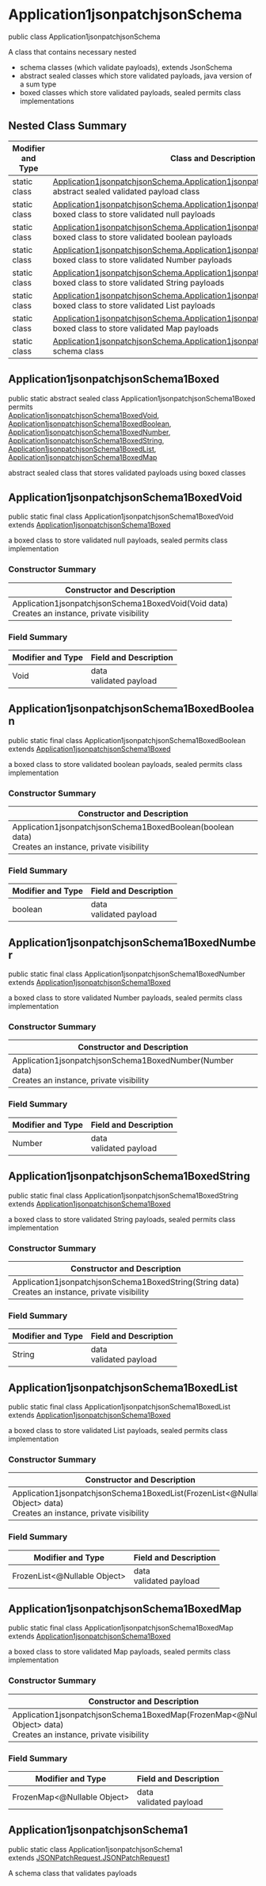 # Application1jsonpatchjsonSchema
public class Application1jsonpatchjsonSchema

A class that contains necessary nested
- schema classes (which validate payloads), extends JsonSchema
- abstract sealed classes which store validated payloads, java version of a sum type
- boxed classes which store validated payloads, sealed permits class implementations

## Nested Class Summary
| Modifier and Type | Class and Description |
| ----------------- | ---------------------- |
| static class | [Application1jsonpatchjsonSchema.Application1jsonpatchjsonSchema1Boxed](#application1jsonpatchjsonschema1boxed)<br> abstract sealed validated payload class |
| static class | [Application1jsonpatchjsonSchema.Application1jsonpatchjsonSchema1BoxedVoid](#application1jsonpatchjsonschema1boxedvoid)<br> boxed class to store validated null payloads |
| static class | [Application1jsonpatchjsonSchema.Application1jsonpatchjsonSchema1BoxedBoolean](#application1jsonpatchjsonschema1boxedboolean)<br> boxed class to store validated boolean payloads |
| static class | [Application1jsonpatchjsonSchema.Application1jsonpatchjsonSchema1BoxedNumber](#application1jsonpatchjsonschema1boxednumber)<br> boxed class to store validated Number payloads |
| static class | [Application1jsonpatchjsonSchema.Application1jsonpatchjsonSchema1BoxedString](#application1jsonpatchjsonschema1boxedstring)<br> boxed class to store validated String payloads |
| static class | [Application1jsonpatchjsonSchema.Application1jsonpatchjsonSchema1BoxedList](#application1jsonpatchjsonschema1boxedlist)<br> boxed class to store validated List payloads |
| static class | [Application1jsonpatchjsonSchema.Application1jsonpatchjsonSchema1BoxedMap](#application1jsonpatchjsonschema1boxedmap)<br> boxed class to store validated Map payloads |
| static class | [Application1jsonpatchjsonSchema.Application1jsonpatchjsonSchema1](#application1jsonpatchjsonschema1)<br> schema class |

## Application1jsonpatchjsonSchema1Boxed
public static abstract sealed class Application1jsonpatchjsonSchema1Boxed<br>
permits<br>
[Application1jsonpatchjsonSchema1BoxedVoid](#application1jsonpatchjsonschema1boxedvoid),
[Application1jsonpatchjsonSchema1BoxedBoolean](#application1jsonpatchjsonschema1boxedboolean),
[Application1jsonpatchjsonSchema1BoxedNumber](#application1jsonpatchjsonschema1boxednumber),
[Application1jsonpatchjsonSchema1BoxedString](#application1jsonpatchjsonschema1boxedstring),
[Application1jsonpatchjsonSchema1BoxedList](#application1jsonpatchjsonschema1boxedlist),
[Application1jsonpatchjsonSchema1BoxedMap](#application1jsonpatchjsonschema1boxedmap)

abstract sealed class that stores validated payloads using boxed classes

## Application1jsonpatchjsonSchema1BoxedVoid
public static final class Application1jsonpatchjsonSchema1BoxedVoid<br>
extends [Application1jsonpatchjsonSchema1Boxed](#application1jsonpatchjsonschema1boxed)

a boxed class to store validated null payloads, sealed permits class implementation

### Constructor Summary
| Constructor and Description |
| --------------------------- |
| Application1jsonpatchjsonSchema1BoxedVoid(Void data)<br>Creates an instance, private visibility |

### Field Summary
| Modifier and Type | Field and Description |
| ----------------- | ---------------------- |
| Void | data<br>validated payload |

## Application1jsonpatchjsonSchema1BoxedBoolean
public static final class Application1jsonpatchjsonSchema1BoxedBoolean<br>
extends [Application1jsonpatchjsonSchema1Boxed](#application1jsonpatchjsonschema1boxed)

a boxed class to store validated boolean payloads, sealed permits class implementation

### Constructor Summary
| Constructor and Description |
| --------------------------- |
| Application1jsonpatchjsonSchema1BoxedBoolean(boolean data)<br>Creates an instance, private visibility |

### Field Summary
| Modifier and Type | Field and Description |
| ----------------- | ---------------------- |
| boolean | data<br>validated payload |

## Application1jsonpatchjsonSchema1BoxedNumber
public static final class Application1jsonpatchjsonSchema1BoxedNumber<br>
extends [Application1jsonpatchjsonSchema1Boxed](#application1jsonpatchjsonschema1boxed)

a boxed class to store validated Number payloads, sealed permits class implementation

### Constructor Summary
| Constructor and Description |
| --------------------------- |
| Application1jsonpatchjsonSchema1BoxedNumber(Number data)<br>Creates an instance, private visibility |

### Field Summary
| Modifier and Type | Field and Description |
| ----------------- | ---------------------- |
| Number | data<br>validated payload |

## Application1jsonpatchjsonSchema1BoxedString
public static final class Application1jsonpatchjsonSchema1BoxedString<br>
extends [Application1jsonpatchjsonSchema1Boxed](#application1jsonpatchjsonschema1boxed)

a boxed class to store validated String payloads, sealed permits class implementation

### Constructor Summary
| Constructor and Description |
| --------------------------- |
| Application1jsonpatchjsonSchema1BoxedString(String data)<br>Creates an instance, private visibility |

### Field Summary
| Modifier and Type | Field and Description |
| ----------------- | ---------------------- |
| String | data<br>validated payload |

## Application1jsonpatchjsonSchema1BoxedList
public static final class Application1jsonpatchjsonSchema1BoxedList<br>
extends [Application1jsonpatchjsonSchema1Boxed](#application1jsonpatchjsonschema1boxed)

a boxed class to store validated List payloads, sealed permits class implementation

### Constructor Summary
| Constructor and Description |
| --------------------------- |
| Application1jsonpatchjsonSchema1BoxedList(FrozenList<@Nullable Object> data)<br>Creates an instance, private visibility |

### Field Summary
| Modifier and Type | Field and Description |
| ----------------- | ---------------------- |
| FrozenList<@Nullable Object> | data<br>validated payload |

## Application1jsonpatchjsonSchema1BoxedMap
public static final class Application1jsonpatchjsonSchema1BoxedMap<br>
extends [Application1jsonpatchjsonSchema1Boxed](#application1jsonpatchjsonschema1boxed)

a boxed class to store validated Map payloads, sealed permits class implementation

### Constructor Summary
| Constructor and Description |
| --------------------------- |
| Application1jsonpatchjsonSchema1BoxedMap(FrozenMap<@Nullable Object> data)<br>Creates an instance, private visibility |

### Field Summary
| Modifier and Type | Field and Description |
| ----------------- | ---------------------- |
| FrozenMap<@Nullable Object> | data<br>validated payload |

## Application1jsonpatchjsonSchema1
public static class Application1jsonpatchjsonSchema1<br>
extends [JSONPatchRequest.JSONPatchRequest1](../../../../../../components/schemas/JSONPatchRequest.md#jsonpatchrequest1)

A schema class that validates payloads
